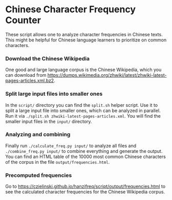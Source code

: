 # Chinese Character Frequency Counter

These script allows one to analyze character frequencies in Chinese texts. This might be helpful for Chinese language learners to prioritize on common characters.

### Download the Chinese Wikipedia

One good and large language corpus is the Chinese Wikipedia, which you can download from https://dumps.wikimedia.org/zhwiki/latest/zhwiki-latest-pages-articles.xml.bz2.

### Split large input files into smaller ones

In the `script/` directory you can find the `split.sh` helper script. Use it to split a large input file into smaller ones, which can be analyzed in parallel. Run it via `./split.sh zhwiki-latest-pages-articles.xml`. You will find the smaller input files in the `input/` directory.

### Analyzing and combining

Finally run `./calculate_freq.py input/` to analyze all files and `./combine_freq.py input/` to combine everything and generate the output. You can find an HTML table of the 10000 most common Chinese characters of the corpus in the file `output/frequencies.html`.

### Precomputed frequencies

Go to https://czielinski.github.io/hanzifreq/script/output/frequencies.html to see the calculated character frequencies for the Chinese Wikipedia corpus.

